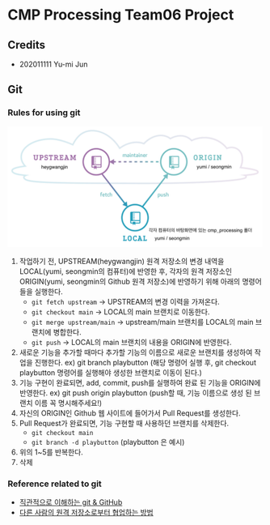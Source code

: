 # CMP Processing Team06 Project

## Credits
- 202011111 Yu-mi Jun

## Git

### Rules for using git
![upstream,origin](./git.png)
1. 작업하기 전, UPSTREAM(heygwangjin) 원격 저장소의 변경 내역을 LOCAL(yumi, seongmin의 컴퓨터)에 반영한 후, 각자의 원격 저장소인 ORIGIN(yumi, seongmin의 Github 원격 저장소)에 반영하기 위해 아래의 명령어들을 실행한다.
    - `git fetch upstream` -> UPSTREAM의 변경 이력을 가져온다.
    - `git checkout main` -> LOCAL의 main 브랜치로 이동한다.
    - `git merge upstream/main` -> upstream/main 브랜치를 LOCAL의 main 브랜치에 병합한다.
    - `git push` -> LOCAL의 main 브랜치의 내용을 ORIGIN에 반영한다.
2. 새로운 기능을 추가할 때마다 추가할 기능의 이름으로 새로운 브랜치를 생성하여 작업을 진행한다. ex) git branch playbutton (해당 명령어 실행 후, git checkout playbutton 명령어를 실행해야 생성한 브랜치로 이동이 된다.)
3. 기능 구현이 완료되면, add, commit, push를 실행하여 완료 된 기능을 ORIGIN에 반영한다. ex) git push origin playbutton (push할 때, 기능 이름으로 생성 된 브랜치 이름 꼭 명시해주세요!)
4. 자신의 ORIGIN인 Github 웹 사이트에 들어가서 Pull Request를 생성한다.
5. Pull Request가 완료되면, 기능 구현할 때 사용하던 브랜치를 삭제한다.
    - `git checkout main`
    - `git branch -d playbutton` (playbutton 은 예시)
6. 위의 1~5를 반복한다.
7. 삭제

### Reference related to git
- [직관적으로 이해하는 git & GitHub](https://deepinsight.tistory.com/78)
- [다른 사람의 원격 저장소로부터 협업하는 방법](https://deepinsight.tistory.com/167)
